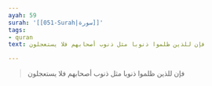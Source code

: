 ```yaml
---
ayah: 59
surah: '[[051-Surah|سورة]]'
tags:
- quran
text: فإن للذين ظلموا ذنوبا مثل ذنوب أصحابهم فلا يستعجلون

---
```

> فإن للذين ظلموا ذنوبا مثل ذنوب أصحابهم فلا يستعجلون
